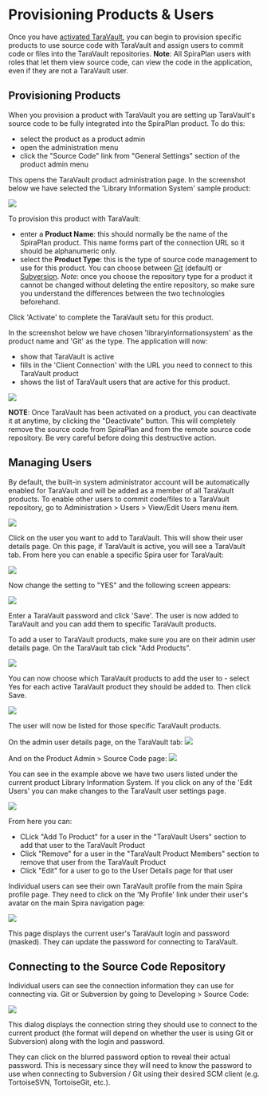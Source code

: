 # Provisioning Products & Users
Once you have [activated TaraVault](../Activating-TaraVault), you can begin to provision specific products to use source code with TaraVault and assign users to commit code or files into the TaraVault repositories. **Note**: All SpiraPlan users with roles that let them view source code, can view the code in the application, even if they are not a TaraVault user.


## Provisioning Products

When you provision a product with TaraVault you are setting up TaraVault's source code to be fully integrated into the SpiraPlan product. To do this: 

- select the product as a product admin
- open the administration menu
- click the "Source Code" link from "General Settings" section of the product admin menu

This opens the TaraVault product administration page. In the screenshot below we have selected the 'Library Information System' sample product:

![](img/Provisioning_Projects_&_Users_6.png)

To provision this product with TaraVault:

- enter a **Product Name**: this should normally be the name of the SpiraPlan product. This name forms part of the connection URL so it should be alphanumeric only.
- select the **Product Type**: this is the type of source code management to use for this product. You can choose between [Git](../Using-Git/) (default) or [Subversion](../Using-Subversion/). *Note*: once you choose the repository type for a product it cannot be changed without deleting the entire repository, so make sure you understand the differences between the two technologies beforehand.

Click 'Activate' to complete the TaraVault setu for this product.

In the screenshot below we have chosen 'libraryinformationsystem' as the product name and 'Git' as the type. The application will now:

- show that TaraVault is active
- fills in the 'Client Connection' with the URL you need to connect to this TaraVault product
- shows the list of TaraVault users that are active for this product.

![](img/Provisioning_Projects_&_Users_7.png)

**NOTE**: Once TaraVault has been activated on a product, you can deactivate it at anytime, by clicking the "Deactivate" button. This will completely remove the source code from SpiraPlan and from the remote source code repository. Be very careful before doing this destructive action.


## Managing Users

By default, the built-in system administrator account will be automatically enabled for TaraVault and will be added as a member of all TaraVault products. To enable other users to commit code/files to a TaraVault repository, go to Administration > Users > View/Edit Users menu item.

![](img/Provisioning_Projects_&_Users_8.png)

Click on the user you want to add to TaraVault. This will show their user details page. On this page, if TaraVault is active, you will see a TaraVault tab. From here you can enable a specific Spira user for TaraVault:

![](img/Provisioning_Projects_&_Users_9.png)

Now change the setting to "YES" and the following screen appears:

![](img/Provisioning_Projects_&_Users_10.png)

Enter a TaraVault password and click 'Save'. The user is now added to TaraVault and you can add them to specific TaraVault products.

To add a user to TaraVault products, make sure you are on their admin user details page. On the TaraVault tab click "Add Products".

![](img/Provisioning_Projects_&_Users_11.png)

You can now choose which TaraVault products to add the user to - select Yes for each active TaraVault product they should be added to. Then click Save.

![](img/Provisioning_Projects_&_Users_12.png)

The user will now be listed for those specific TaraVault products.

On the admin user details page, on the TaraVault tab:
![](img/Provisioning_Projects_&_Users_13.png)

And on the Product Admin > Source Code page:
![](img/Provisioning_Projects_&_Users_14.png)

You can see in the example above we have two users listed under the current product Library Information System. If you click on any of the 'Edit Users' you can make changes to the TaraVault user settings page.

![](img/Provisioning_Projects_&_Users_15.png)

From here you can:

- CLick "Add To Product" for a user in the "TaraVault Users" section to add that user to the TaraVault Product
- Click "Remove" for a user in the "TaraVault Product Members" section to remove that user from the TaraVault Product
- Click "Edit" for a user to go to the User Details page for that user 

Individual users can see their own TaraVault profile from the main Spira profile page. They need to click on the 'My Profile' link under their user's avatar on the main Spira navigation page:

![](img/Provisioning_Projects_&_Users_17.png)

This page displays the current user's TaraVault login and password (masked). They can update the password for connecting to TaraVault.


## Connecting to the Source Code Repository

Individual users can see the connection information they can use for connecting via. Git or Subversion by going to Developing > Source Code:

![](img/Provisioning_Projects_&_Users_18.png)

This dialog displays the connection string they should use to connect to the current product (the format will depend on whether the user is using Git or Subversion) along with the login and password.

They can click on the blurred password option to reveal their actual password. This is necessary since they will need to know the password to use when connecting to Subversion / Git using their desired SCM client (e.g. TortoiseSVN, TortoiseGit, etc.).

